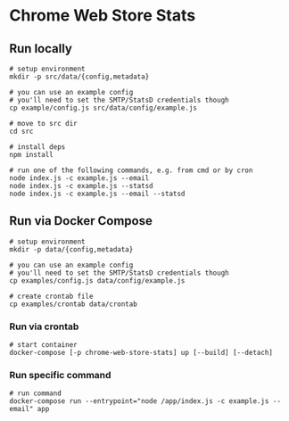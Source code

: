# Chrome Web Store Stats


## Run locally
    
    # setup environment
    mkdir -p src/data/{config,metadata}

    # you can use an example config
    # you'll need to set the SMTP/StatsD credentials though
    cp example/config.js src/data/config/example.js

    # move to src dir
    cd src

    # install deps
    npm install

    # run one of the following commands, e.g. from cmd or by cron
    node index.js -c example.js --email
    node index.js -c example.js --statsd
    node index.js -c example.js --email --statsd
    

## Run via Docker Compose

    # setup environment
    mkdir -p data/{config,metadata}

    # you can use an example config
    # you'll need to set the SMTP/StatsD credentials though
    cp examples/config.js data/config/example.js

    # create crontab file
    cp examples/crontab data/crontab


### Run via crontab

    # start container
    docker-compose [-p chrome-web-store-stats] up [--build] [--detach]


### Run specific command

    # run command
    docker-compose run --entrypoint="node /app/index.js -c example.js --email" app
